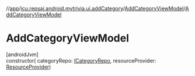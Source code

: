 //[app](../../../index.md)/[icu.repsaj.android.mytrivia.ui.addCategory](../index.md)/[AddCategoryViewModel](index.md)/[AddCategoryViewModel](-add-category-view-model.md)

# AddCategoryViewModel

[androidJvm]\
constructor(
categoryRepo: [ICategoryRepo](../../icu.repsaj.android.mytrivia.data/-i-category-repo/index.md),
resourceProvider: [ResourceProvider](../../icu.repsaj.android.mytrivia.ui.providers/-resource-provider/index.md))
